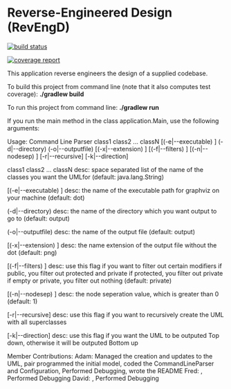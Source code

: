# Reverse-Engineered Design (RevEngD)

[![build status](https://ada.csse.rose-hulman.edu/CSSE374-Public/RevEngD/badges/master/build.svg)](https://ada.csse.rose-hulman.edu/CSSE374-Public/RevEngD/commits/master)

[![coverage report](https://ada.csse.rose-hulman.edu/CSSE374-Public/RevEngD/badges/master/coverage.svg)](https://ada.csse.rose-hulman.edu/CSSE374-Public/RevEngD/commits/master)

This application reverse engineers the design of a supplied codebase.

To build this project from command line (note that it also computes test coverage):
**./gradlew build**


To run this project from command line:
**./gradlew run**

If you run the main method in the class application.Main, use the following arguments:

Usage: Command Line Parser
                class1 class2 ... classN [(-e|--executable) <path>] (-d|--directory) <outputDirectory> (-o|--outputfile) <outputfile> [(-x|--extension) <extension>] [(-f|--filters) <filters>] [(-n|--nodesep) <nodeseparationvalue>] [-r|--recursive] [-k|--direction]

  class1 class2 ... classN
        desc: space separated list of the name of the classes you want the UMLfor
        (default: java.lang.String)

  [(-e|--executable) <path>]
        desc: the name of the executable path for graphviz on your machine
        (default: dot)

  (-d|--directory) <outputDirectory>
        desc: the name of the directory which you want output to go to
        (default: output)

  (-o|--outputfile) <outputfile>
        desc: the name of the output file
        (default: output)

  [(-x|--extension) <extension>]
        desc: the name extension of the output file without the dot
        (default: png)

  [(-f|--filters) <filters>]
        desc: use this flag if you want to filter out certain modifiers
        if public, you filter out protected and private
        if protected, you filter out private
        if empty or private, you filter out nothing
        (default: private)

  [(-n|--nodesep) <nodeseparationvalue>]
        desc: the node seperation value, which is greater than 0
        (default: 1)

  [-r|--recursive]
        desc: use this flag if you want to recursively create the UML with all superclasses

  [-k|--direction]
        desc: use this flag if you want the UML to be outputed Top down, otherwise it will be outputed Bottom up

Member Contributions:
Adam:  	Managed the creation and updates to the UML, pair programmed the initial model, coded the CommandLineParser and Configuration, Performed Debugging, 		wrote the README
Fred:  	, Performed Debugging
David: 	, Performed Debugging


